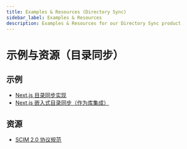 ```yaml
---
title: Examples & Resources (Directory Sync)
sidebar_label: Examples & Resources
description: Examples & Resources for our Directory Sync product
---
```


# 示例与资源（目录同步）

## 示例

- [Next.js 目录同步实现](https://github.com/boxyhq/jackson-examples/tree/main/apps/directory-sync)
- [Next.js 嵌入式目录同步（作为库集成）](https://github.com/boxyhq/jackson-examples/tree/main/apps/directory-sync-embedded)

## 资源

- [SCIM 2.0 协议规范](https://datatracker.ietf.org/doc/html/rfc7644)
